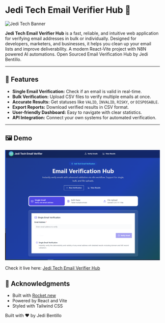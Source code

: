 # Jedi Tech Email Verifier Hub 🚀

![Jedi Tech Banner](images/banner.png)  <!-- Replace with your image path or URL -->

**Jedi Tech Email Verifier Hub** is a fast, reliable, and intuitive web application for verifying email addresses in bulk or individually. Designed for developers, marketers, and businesses, it helps you clean up your email lists and improve deliverability. A modern React-Vite project with N8N powered AI automations. Open Sourced Email Verification Hub by Jedi Bentillo. 

---

## 🌟 Features

- **Single Email Verification:** Check if an email is valid in real-time.  
- **Bulk Verification:** Upload CSV files to verify multiple emails at once.  
- **Accurate Results:** Get statuses like `VALID`, `INVALID`, `RISKY`, or `DISPOSABLE`.  
- **Export Reports:** Download verified results in CSV format.  
- **User-friendly Dashboard:** Easy to navigate with clear statistics.  
- **API Integration:** Connect your own systems for automated verification.

---

## 🖼️ Demo


<img src="images/Jedit Tech Email Verifier Hub.png" width="700">

Check it live here: [Jedi Tech Email Verifier Hub](https://jedi-tech-emailverifierhub.netlify.app/)


 




## 🙏 Acknowledgments

- Built with [Rocket.new](https://rocket.new)
- Powered by React and Vite
- Styled with Tailwind CSS

Built with ❤️ by Jedi Bentillo
